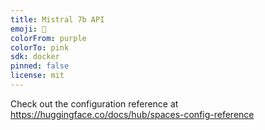 ```yaml
---
title: Mistral 7b API
emoji: 🐢
colorFrom: purple
colorTo: pink
sdk: docker
pinned: false
license: mit
---
```


Check out the configuration reference at https://huggingface.co/docs/hub/spaces-config-reference